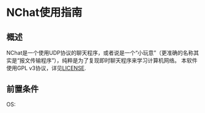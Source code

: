 # NChat使用指南
## 概述

NChat是一个使用UDP协议的聊天程序，或者说是一个“小玩意”（更准确的名称其实是“报文传输程序”），纯粹是为了复现即时聊天程序来学习计算机网络。
本软件使用GPL v3协议，详见[LICENSE](./LICENSE.txt).

## 前置条件
OS: 

